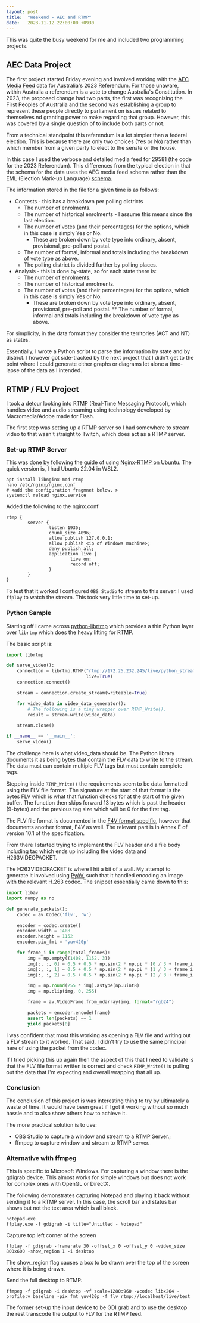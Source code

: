 ```yaml
---
layout: post
title:  "Weekend - AEC and RTMP"
date:   2023-11-12 22:00:00 +0930
---
```


This was quite the busy weekend for me and included two programming projects.

## AEC Data Project
The first project started Friday evening and involved working with the
[AEC Media Feed][0] data for Australia's 2023 Referendum. For those unaware,
within Australia a referendum is a vote to change  Australia's Constitution. In
2023, the proposed change had two parts, the first was recognising the First
Peoples of Australia and the  second was establishing a group to represent
these people directly to parliament on issues related to themselves nd granting
power to make  regarding that group. However, this was covered by a single
question of to include both parts or not.

From a technical standpoint this referendum is a lot simpler than a federal
election. This is because there are only two choices (Yes or No) rather than
which member from a given party to elect to the senate or the house.

In this case I used the verbose and detailed media feed for 29581 (the code for
the 2023 Referendum). This differences from the typical election in that the
schema for the data uses the AEC media feed schema rather than the EML
(Election Mark-up Language) [schema][1].

The information stored in the file for a given time is as follows:
* Contests - this has a breakdown per polling districts
    * The number of enrolments.
    * The number of historical enrolments - I assume this means since the last
      election.
    * The number of votes (and their percentages) for the options, which in
      this case is simply Yes or No.
        * These are broken down by vote type into ordinary, absent,
          provisional, pre-poll and postal.
    * The number of formal, informal and totals including the breakdown
       of vote type as above.
    * The polling district is divided further by polling places.
* Analysis  - this is done by-state, so for each state there is:
    * The number of enrolments.
    * The number of historical enrolments.
    * The number of votes (and their percentages) for the options, which in this
      case is simply Yes or No.
        * These are broken down by vote type into ordinary, absent, provisional,
           pre-poll and postal.
    ** The number of formal, informal and totals including the breakdown
       of vote type as above.

For simplicity, in the data format they consider the territories (ACT and NT)
as states.

Essentially, I wrote a Python script to parse the information by state and
by district. I however got side-tracked by the next project that I didn't get
to the point where I could generate either graphs or diagrams let alone a
time-lapse of the data as I intended.

## RTMP / FLV Project

I took a detour looking into RTMP (Real-Time Messaging Protocol), which handles
video and audio streaming using technology developed by Macromedia/Adobe
made for Flash.

The first step was setting up a RTMP server so I had somewhere to stream video
to that wasn't straight to Twitch, which does act as a RTMP server.

### Set-up RTMP Server
This was done by following the guide of using [Nginx-RTMP on Ubuntu][4]. The
quick version is, I had Ubuntu 22.04 in WSL2.
```
apt install libnginx-mod-rtmp
nano /etc/nginx/nginx.conf
# <add the configuration fragmnet below. >
systemctl reload nginx.service
```
Added the following to the nginx.conf
```
rtmp {
        server {
                listen 1935;
                chunk_size 4096;
                allow publish 127.0.0.1;
                allow publish <ip of Windows machine>;
                deny publish all;
                application live {
                        live on;
                        record off;
                }
        }
}
```

To test that it worked I configured `OBS Studio` to stream to this server.
I used `ffplay` to watch the stream. This took very little time to set-up.

### Python Sample
Starting off I came across [python-librtmp][5] which provides a thin Python
layer over `librtmp` which does the heavy lifting for RTMP.

The basic script is:
```python
import librtmp

def serve_video():
    connection = librtmp.RTMP("rtmp://172.25.232.245/live/python_stream",
                              live=True)
    connection.connect()

    stream = connection.create_stream(writeable=True)

    for video_data in video_data_generator():
        # The following is a tiny wrapper over RTMP_Write().
        result = stream.write(video_data)

    stream.close()

if __name__ == '__main__':
    serve_video()
```

The challenge here is what video_data should be. The Python library documents it
as being bytes that contain the FLV data to write to the stream. The data must
can contain multiple FLV tags but must contain complete tags.

Stepping inside `RTMP_Write()` the requirements seem to be data formatted using
the FLV file format. The signature at the start of that format is the bytes FLV
which is what that function checks for at the start of the given buffer.
The function then skips forward 13 bytes which is past the header (9-bytes)
and the previous tag size which will be 0 for the first tag.

The FLV file format is documented in the [F4V format specific][6], however
that documents another format, F4V as well. The relevant part is in
Annex E of version 10.1 of the specification.

From there I started trying to implement the FLV header and a file body including
tag which ends up including the video data and H263VIDEOPACKET.

The H263VIDEOPACKET is where I hit a bit of a wall. My attempt to generate it
involved using [PyAV][7], such that it handled encoding an image with the
relevant H.263 codec. The snippet essentially came down to this:
```python
import libav
import numpy as np

def generate_packets():
    codec = av.Codec('flv', 'w')

    encoder = codec.create()
    encoder.width = 1408
    encoder.height = 1152
    encoder.pix_fmt = 'yuv420p'

    for frame_i in range(total_frames):
        img = np.empty((1408, 1152, 3))
        img[:, :, 0] = 0.5 + 0.5 * np.sin(2 * np.pi * (0 / 3 + frame_i / total_frames))
        img[:, :, 1] = 0.5 + 0.5 * np.sin(2 * np.pi * (1 / 3 + frame_i / total_frames))
        img[:, :, 2] = 0.5 + 0.5 * np.sin(2 * np.pi * (2 / 3 + frame_i / total_frames))

        img = np.round(255 * img).astype(np.uint8)
        img = np.clip(img, 0, 255)

        frame = av.VideoFrame.from_ndarray(img, format="rgb24")

        packets = encoder.encode(frame)
        assert len(packets) == 1
        yield packets[0]
```

I was confident that most this working as opening a FLV file and writing out a
FLV stream to it worked. That said, I didn't try to use the same principal here
of using the packet from the codec.

If I tried picking this up again then the aspect of this that I need to
validate is that the FLV file format written is correct and check
`RTMP_Write()` is pulling out the data that I'm expecting and overall wrapping
that all up.

### Conclusion
The conclusion of this project is was interesting thing to try by ultimately a
waste of time. It would have been great if I got it working without so much
hassle and to also show others how to achieve it.

The more practical solution is to use:
- OBS Studio to capture a window and stream to a RTMP Server.;
- ffmpeg to capture window and stream to RTMP server.

### Alternative with ffmpeg
This is specific to Microsoft Windows. For capturing a window there is the
gdigrab device. This almost works for simple windows but does not work for
complex ones with OpenGL or DirectX.

The following demonstrates capturing Notepad and playing it back without sending
it to a RTMP server. In this case, the scroll bar and status bar shows but not
the text area which is all black.
```
notepad.exe
ffplay.exe -f gdigrab -i title="Untitled - Notepad"
```

Capture top left corner of the screen
```
ffplay -f gdigrab -framerate 30 -offset_x 0 -offset_y 0 -video_size 800x600 -show_region 1 -i desktop
```
The show_region flag causes a box to be drawn over the top of the screen where
it is being drawn.

Send the full desktop to RTMP:
```
ffmpeg -f gdigrab -i desktop -vf scale=1280:960 -vcodec libx264 -profile:v baseline -pix_fmt yuv420p -f flv rtmp://localhost/live/test
```
The former set-up the input device to be GDI grab and to use the desktop the
rest transcode the output to FLV for the RTMP feed.

[0]: https://www.aec.gov.au/media/mediafeed/
[1]: https://docs.oasis-open.org/election/eml/v5.0/cs01/EML-Schema-Descriptions-v5.0.html
[4]: https://www.digitalocean.com/community/tutorials/how-to-set-up-a-video-streaming-server-using-nginx-rtmp-on-ubuntu-20-04
[5]: https://pythonhosted.org/python-librtmp/#streaming
[6]: http://download.macromedia.com/f4v/video_file_format_spec_v10_1.pdf
[7]: https://pyav.org/